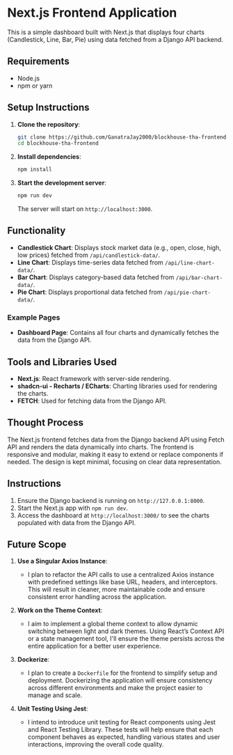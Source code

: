 # Next.js Frontend Application

This is a simple dashboard built with Next.js that displays four charts (Candlestick, Line, Bar, Pie) using data fetched from a Django API backend.

## Requirements

- Node.js
- npm or yarn

## Setup Instructions

1. **Clone the repository**:

   ```bash
   git clone https://github.com/GanatraJay2000/blockhouse-tha-frontend.git
   cd blockhouse-tha-frontend
   ```

2. **Install dependencies**:

   ```bash
   npm install
   ```

3. **Start the development server**:

   ```bash
   npm run dev
   ```

   The server will start on `http://localhost:3000`.

## Functionality

- **Candlestick Chart**: Displays stock market data (e.g., open, close, high, low prices) fetched from `/api/candlestick-data/`.
- **Line Chart**: Displays time-series data fetched from `/api/line-chart-data/`.
- **Bar Chart**: Displays category-based data fetched from `/api/bar-chart-data/`.
- **Pie Chart**: Displays proportional data fetched from `/api/pie-chart-data/`.

### Example Pages

- **Dashboard Page**: Contains all four charts and dynamically fetches the data from the Django API.

## Tools and Libraries Used

- **Next.js**: React framework with server-side rendering.
- **shadcn-ui - Recharts / ECharts**: Charting libraries used for rendering the charts.
- **FETCH**: Used for fetching data from the Django API.

## Thought Process

The Next.js frontend fetches data from the Django backend API using Fetch API and renders the data dynamically into charts. The frontend is responsive and modular, making it easy to extend or replace components if needed. The design is kept minimal, focusing on clear data representation.

## Instructions

1. Ensure the Django backend is running on `http://127.0.0.1:8000`.
2. Start the Next.js app with `npm run dev`.
3. Access the dashboard at `http://localhost:3000/` to see the charts populated with data from the Django API.

## Future Scope

1. **Use a Singular Axios Instance**:

   - I plan to refactor the API calls to use a centralized Axios instance with predefined settings like base URL, headers, and interceptors. This will result in cleaner, more maintainable code and ensure consistent error handling across the application.

2. **Work on the Theme Context**:

   - I aim to implement a global theme context to allow dynamic switching between light and dark themes. Using React’s Context API or a state management tool, I'll ensure the theme persists across the entire application for a better user experience.

3. **Dockerize**:

   - I plan to create a `Dockerfile` for the frontend to simplify setup and deployment. Dockerizing the application will ensure consistency across different environments and make the project easier to manage and scale.

4. **Unit Testing Using Jest**:
   - I intend to introduce unit testing for React components using Jest and React Testing Library. These tests will help ensure that each component behaves as expected, handling various states and user interactions, improving the overall code quality.
